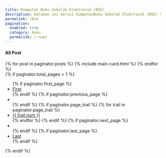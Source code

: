 ```yaml
---
title: Kumpulan Buku Sekolah Elektronik (BSE)
description: Halaman ini berisi kumpulanBuku Sekolah Elektronik (BSE) SD, SMP, SMA, dll terdiri dari buku guru, buku siswa, komik pendidikan yang sangat berguna bagi para pembaca.
permalink: /bse
pagination: 
  enabled: true
  category: buku
  permalink: /:num/
---
```


<div class="row mt-3">
<div class="col-md-8 main-loop">
<h4 class="font-weight-bold spanborder"><span>All Post</span></h4>
{% for post in paginator.posts %}
{% include main-card.html %}
{% endfor %} 
<div class="mt-5">
   {% if paginator.total_pages > 1 %}
  <ul class="pager">
      {% if paginator.first_page %}
      <li class="previous left">
          <a href="{{ paginator.first_page_path | prepend: site.baseurl | replace: '//', '/' }}">First</a>
      </li>
      {% endif %}
      {% if paginator.previous_page %}
      <li class="previous">
          <a href="{{ paginator.previous_page_path | prepend: site.baseurl | replace: '//', '/' }}" title="Halaman Sebelumnya"><span class="glyphicon glyphicon-chevron-left"></span></a>
      </li>
      {% endif %}
      {% if paginator.page_trail %}
        {% for trail in paginator.page_trail %}
          <li {% if page.url == trail.path %}class="disabled"{% endif %}>
              <a href="{{ trail.path | prepend: site.baseurl | replace: '//', '/' }}" title="{{trail.title}}">{{ trail.num }}</a>
          </li>
        {% endfor %}
      {% endif %}
      {% if paginator.next_page %}
      <li class="next">
          <a href="{{ paginator.next_page_path | prepend: site.baseurl | replace: '//', '/' }}" title="Halaman Selanjutnya"><span class="glyphicon glyphicon-chevron-right"></span></a>
      </li>
      {% endif %}
       {% if paginator.last_page %}
      <li class="previous last">
          <a href="{{ paginator.last_page_path | prepend: site.baseurl | replace: '//', '/' }}">Last</a>
      </li>
      {% endif %}
  </ul>
  {% endif %}
        </div>
    </div></div>
